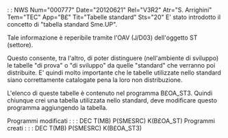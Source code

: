  :  : NWS Num="000777" Date="20120621" Rel="V3R2" Atr="S. Arrighini" Tem="TEC" App="B£" Tit="Tabelle standard" Sts="20"
E' stato introdotto il concetto di "tabella standard Sme.UP".

Tale informazione è reperibile tramite l'OAV (J/D03) dell'oggetto ST (settore).

Questo consente, tra l'altro, di poter distinguere (nell'ambiente di sviluppo) le tabelle "di prova"
o "di sviluppo" da quelle "standard" che verranno poi distribuite.
E' quindi molto importante che le tabelle utilizzate nello standard siano correttamente catalogate
pena la loro non distribuzione.

L'elenco di queste tabelle è contenuto nel programma B£OA_ST3.
Quindi chiunque crei una tabella utilizzata nello standard, deve modificare questo programma aggiungendo la tabella.

Programmi modificati : 
 :  : DEC T(MB) P(SMESRC) K(B£OA_ST)
Programmi creati : 
 :  : DEC T(MB) P(SMESRC) K(B£OA_ST3)
